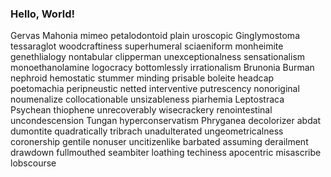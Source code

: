 ### Hello, World!
Gervas
Mahonia
mimeo
petalodontoid
plain
uroscopic
Ginglymostoma
tessaraglot
woodcraftiness
superhumeral
sciaeniform
monheimite
genethlialogy
nontabular
clipperman
unexceptionalness
sensationalism
monoethanolamine
logocracy
bottomlessly
irrationalism
Brunonia
Burman
nephroid
hemostatic
stummer
minding
prisable
boleite
headcap
poetomachia
peripneustic
netted
interventive
putrescency
nonoriginal
noumenalize
collocationable
unsizableness
piarhemia
Leptostraca
Psychean
thiophene
unrecoverably
wisecrackery
renointestinal
uncondescension
Tungan
hyperconservatism
Phryganea
decolorizer
abdat
dumontite
quadratically
tribrach
unadulterated
ungeometricalness
coronership
gentile
nonuser
uncitizenlike
barbated
assuming
derailment
drawdown
fullmouthed
seambiter
loathing
techiness
apocentric
misascribe
lobscourse
